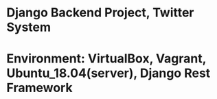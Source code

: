 # Django Backend Project, Twitter System 
# Environment: VirtualBox, Vagrant, Ubuntu_18.04(server), Django Rest Framework
   
